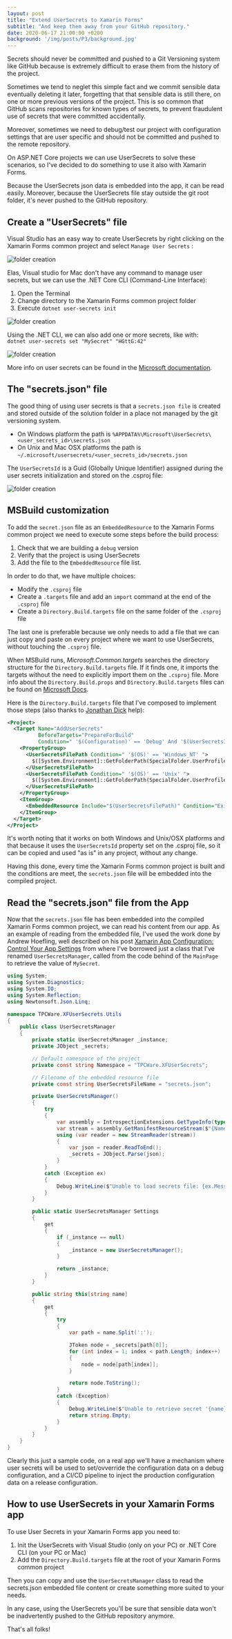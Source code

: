 ```yaml
---
layout: post
title: "Extend UserSecrets to Xamarin Forms"
subtitle: "And keep them away from your GitHub repository."
date: 2020-06-17 21:00:00 +0200
background: '/img/posts/P3/background.jpg'
---
```


Secrets should never be committed and pushed to a Git Versioning system like GitHub because is extremely difficult to erase them from the history of the project.

Sometimes we tend to neglet this simple fact and we commit sensible data eventually deleting it later, forgetting that that sensible data is still there, on one or more previous versions of the project. This is so common that GitHub scans repositories for known types of secrets, to prevent fraudulent use of secrets that were committed accidentally.

Moreover, sometimes we need to debug/test our project with configuration settings that are user specific and should not be committed and pushed to the remote repository.

On ASP.NET Core projects we can use UserSecrets to solve these scenarios, so I've decided to do something to use it also with Xamarin Forms.

Because the UserSecrets json data is embedded into the app, it can be read easily.
Moreover, because the UserSecrets file stay outside the git root folder, it's never pushed to the GitHub repository.

## Create a "UserSecrets" file
Visual Studio has an easy way to create UserSecrets by right clicking on the Xamarin Forms common project and select `Manage User Secrets` :

![folder creation](/img/posts/P3/001.png)

Elas, Visual studio for Mac don't have any command to manage user secrets, but we can use the .NET Core CLI (Command-Line Interface):

1) Open the Terminal  
2) Change directory to the Xamarin Forms common project folder  
3) Execute `dotnet user-secrets init`

![folder creation](/img/posts/P3/002.png)

Using the .NET CLI, we can also add one or more secrets, like with:  
`dotnet user-secrets set "MySecret" "HGttG:42"`

![folder creation](/img/posts/P3/003.png)

More info on user secrets can be found in the [Microsoft documentation](https://docs.microsoft.com/en-us/aspnet/core/security/app-secrets?view=aspnetcore-3.1).

## The "secrets.json" file

The good thing of using user secrets is that a `secrets.json file` is created and stored outside of the solution folder in a place not managed by the git versioning system.
- On Windows platform the path is `%APPDATA%\Microsoft\UserSecrets\<user_secrets_id>\secrets.json`
- On Unix and Mac OSX platforms the path is `~/.microsoft/usersecrets/<user_secrets_id>/secrets.json`

The `UserSecretsId` is a Guid (Globally Unique Identifier) assigned during the user secrets initialization and stored on the .csproj file:

![folder creation](/img/posts/P3/004.png)

## MSBuild customization

To add the `secret.json` file as an `EmbeddedResource` to the Xamarin Forms common project we need to execute some steps before the build process:

1) Check that we are building a `debug` version  
2) Verify that the project is using UserSecrets  
3) Add the file to the `EmbeddedResource` file list.

In order to do that, we have multiple choices:

- Modify the `.csproj` file
- Create a `.targets` file and add an `import` command at the end of the `.csproj` file
- Create a `Directory.Build.targets` file on the same folder of the `.csproj` file 

The last one is preferable because we only needs to add a file that we can just copy and paste on every project where we want to use UserSecrets, without touching the `.csproj` file.

When MSBuild runs, *Microsoft.Common.targets* searches the directory structure for the `Directory.Build.targets` file. If it finds one, it imports the targets without the need to explicitly import them on the `.csproj` file. More info about the `Directory.Build.props` and `Directory.Build.targets` files can be found on [Microsoft Docs](https://docs.microsoft.com/en-us/visualstudio/msbuild/customize-your-build).

Here is the `Directory.Build.targets` file that I've composed to implement those steps (also thanks to [Jonathan Dick](https://twitter.com/redth) help):

```xml
<Project>
  <Target Name="AddUserSecrets"
          BeforeTargets="PrepareForBuild"
          Condition=" '$(Configuration)' == 'Debug' And '$(UserSecretsId)' != '' ">
    <PropertyGroup>
      <UserSecretsFilePath Condition=" '$(OS)' == 'Windows_NT' ">
        $([System.Environment]::GetFolderPath(SpecialFolder.UserProfile))\AppData\Roaming\Microsoft\UserSecrets\$(UserSecretsId)\secrets.json
      </UserSecretsFilePath>   
      <UserSecretsFilePath Condition=" '$(OS)' == 'Unix' ">
        $([System.Environment]::GetFolderPath(SpecialFolder.UserProfile))/.microsoft/usersecrets/$(UserSecretsId)/secrets.json
      </UserSecretsFilePath>
    </PropertyGroup>
    <ItemGroup>
      <EmbeddedResource Include="$(UserSecretsFilePath)" Condition="Exists($(UserSecretsFilePath))"/>
    </ItemGroup>
  </Target>
</Project>
```

It's worth noting that it works on both Windows and Unix/OSX platforms and that because it uses the `UserSecretsId` property set on the .csproj file, so it can be copied and used "as is" in any project, without any change.

Having this done, every time the Xamarin Forms common project is built and the conditions are meet, the `secrets.json` file will be embedded into the compiled project.

## Read the "secrets.json" file from the App
Now that the `secrets.json` file has been embedded into the compiled Xamarin Forms common project, we can read his content from our app. As an example of reading from the embedded file, I've used the work done by Andrew Hoefling, well described on his post [Xamarin App Configuration: Control Your App Settings](https://www.andrewhoefling.com/Blog/Post/xamarin-app-configuration-control-your-app-settings) from where I've borrowed just a class that I've renamed `UserSecretsManager`, called from the code behind of the `MainPage` to retrieve the value of `MySecret`.

```csharp
using System;
using System.Diagnostics;
using System.IO;
using System.Reflection;
using Newtonsoft.Json.Linq;

namespace TPCWare.XFUserSecrets.Utils
{
    public class UserSecretsManager
    {
        private static UserSecretsManager _instance;
        private JObject _secrets;

        // Default namespace of the project
        private const string Namespace = "TPCWare.XFUserSecrets";

        // Filename of the embedded resource file
        private const string UserSecretsFileName = "secrets.json"; 

        private UserSecretsManager()
        {
            try
            {
                var assembly = IntrospectionExtensions.GetTypeInfo(typeof(UserSecretsManager)).Assembly;
                var stream = assembly.GetManifestResourceStream($"{Namespace}.{UserSecretsFileName}");
                using (var reader = new StreamReader(stream))
                {
                    var json = reader.ReadToEnd();
                    _secrets = JObject.Parse(json);
                }
            }
            catch (Exception ex)
            {
                Debug.WriteLine($"Unable to load secrets file: {ex.Message}");
            }
        }

        public static UserSecretsManager Settings
        {
            get
            {
                if (_instance == null)
                {
                    _instance = new UserSecretsManager();
                }

                return _instance;
            }
        }

        public string this[string name]
        {
            get
            {
                try
                {
                    var path = name.Split(':');

                    JToken node = _secrets[path[0]];
                    for (int index = 1; index < path.Length; index++)
                    {
                        node = node[path[index]];
                    }

                    return node.ToString();
                }
                catch (Exception)
                {
                    Debug.WriteLine($"Unable to retrieve secret '{name}'");
                    return string.Empty;
                }
            }
        }
    }
}
```

Clearly this just a sample code, on a real app we'll have a mechanism where user secrets will be used to set/ovverride the configuration data on a debug configuration, and a CI/CD pipeline to inject the production configuration data on a release configuration.

## How to use UserSecrets in your Xamarin Forms app

To use User Secrets in your Xamarin Forms app you need to:

1) Init the UserSecrets with Visual Studio (only on your PC) or .NET Core CLI (on your PC or Mac)  
2) Add the `Directory.Build.targets` file at the root of your Xamarin Forms common project

Then you can copy and use the `UserSecretsManager` class to read the secrets.json embedded file content or create something more suited to your needs.

In any case, using the UserSecrets you'll be sure that sensible data won't be inadvertently pushed to the GitHub repository anymore.

That's all folks!